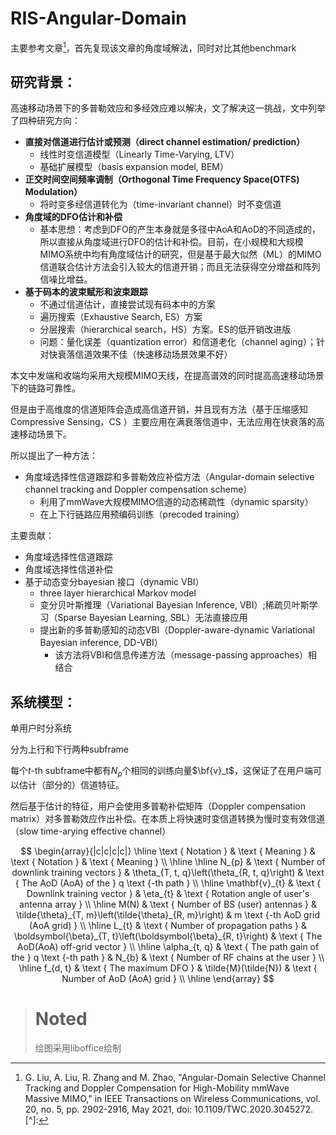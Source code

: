# RIS-Angular-Domain

主要参考文章[^1]，首先复现该文章的角度域解法，同时对比其他benchmark

## 研究背景：

高速移动场景下的多普勒效应和多经效应难以解决，文了解决这一挑战，文中列举了四种研究方向：

- **直接对信道进行估计或预测（direct channel estimation/ prediction）**
  - 线性时变信道模型（Linearly Time-Varying, LTV）
  - 基础扩展模型（basis expansion model, BEM）
- **正交时间空间频率调制（Orthogonal Time Frequency Space(OTFS) Modulation）**
  - 将时变多经信道转化为（time-invariant channel）时不变信道
- **角度域的DFO估计和补偿**
  - 基本思想：考虑到DFO的产生本身就是多径中AoA和AoD的不同造成的，所以直接从角度域进行DFO的估计和补偿。目前，在小规模和大规模MIMO系统中均有角度域估计的研究，但是基于最大似然（ML）的MIMO信道联合估计方法会引入较大的信道开销；而且无法获得空分增益和阵列信噪比增益。
- **基于码本的波束赋形和波束跟踪**
  - 不通过信道估计，直接尝试现有码本中的方案
  - 遍历搜索（Exhaustive Search, ES）方案
  - 分层搜索（hierarchical search，HS）方案。ES的低开销改进版
  - 问题：量化误差（quantization error）和信道老化（channel aging）；针对快衰落信道效果不佳（快速移动场景效果不好）

本文中发端和收端均采用大规模MIMO天线，在提高谱效的同时提高高速移动场景下的链路可靠性。

但是由于高维度的信道矩阵会造成高信道开销，并且现有方法（基于压缩感知 Compressive Sensing，CS ）主要应用在满衰落信道中，无法应用在快衰落的高速移动场景下。

所以提出了一种方法：

- 角度域选择性信道跟踪和多普勒效应补偿方法（Angular-domain selective channel tracking and Doppler compensation scheme）
  - 利用了mmWave大规模MIMO信道的动态稀疏性（dynamic sparsity）
  - 在上下行链路应用预编码训练（precoded training）

主要贡献：

- 角度域选择性信道跟踪
- 角度域选择性信道补偿
- 基于动态变分bayesian 接口（dynamic VBI）
  - three layer hierarchical Markov model
  - 变分贝叶斯推理（Variational Bayesian Inference, VBI）;稀疏贝叶斯学习（Sparse Bayesian Learning, SBL）无法直接应用
  - 提出新的多普勒感知的动态VBI（Doppler-aware-dynamic Variational Bayesian inference, DD-VBI）
    - 该方法将VBI和信息传递方法（message-passing approaches）相结合

## 系统模型：

单用户时分系统

分为上行和下行两种subframe

每个$t$-th subframe中都有$N_p$个相同的训练向量$\bf{v}_t$，这保证了在用户端可以估计（部分的）信道特征。

然后基于估计的特征，用户会使用多普勒补偿矩阵（Doppler compensation matrix）对多普勒效应作出补偿。在本质上将快速时变信道转换为慢时变有效信道（slow time-arying effective channel）


$$
\begin{array}{|c|c|c|c|}
\hline \text { Notation } & \text { Meaning } & \text { Notation } & \text { Meaning } \\
\hline \hline N_{p} & \text { Number of downlink training vectors } & \theta_{T, t, q}\left(\theta_{R, t, q}\right) & \text { The AoD (AoA) of the } q \text {-th path } \\
\hline \mathbf{v}_{t} & \text { Downlink training vector } & \eta_{t} & \text { Rotation angle of user's antenna array } \\
\hline M(N) & \text { Number of BS (user) antennas } & \tilde{\theta}_{T, m}\left(\tilde{\theta}_{R, m}\right) & m \text {-th AoD grid (AoA grid) } \\
\hline L_{t} & \text { Number of propagation paths } & \boldsymbol{\beta}_{T, t}\left(\boldsymbol{\beta}_{R, t}\right) & \text { The AoD(AoA) off-grid vector } \\
\hline \alpha_{t, q} & \text { The path gain of the } q \text {-th path } & N_{b} & \text { Number of RF chains at the user } \\
\hline f_{d, t} & \text { The maximum DFO } & \tilde{M}(\tilde{N}) & \text { Number of AoD (AoA) grid } \\
\hline
\end{array}
$$

[^1]: G. Liu, A. Liu, R. Zhang and M. Zhao, "Angular-Domain Selective Channel Tracking and Doppler Compensation for High-Mobility mmWave Massive MIMO," in IEEE Transactions on Wireless Communications, vol. 20, no. 5, pp. 2902-2916, May 2021, doi: 10.1109/TWC.2020.3045272.
[^]: 









>  # Noted
>
> 绘图采用liboffice绘制

